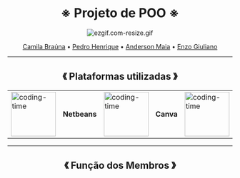 <div align="center">

  # ※ Projeto de POO ※
  
![ezgif.com-resize.gif](https://github.com/Cam1ss/Projeto_POO/assets/125037138/c0f638e5-deea-4a0d-af47-2cab62232d6b)

</div> 

<div align="center">
  <a href="https://github.com/Cam1ss" target="_self" rel="external">Camila Braúna</a> 
  • <a href="https://github.com/PedrooH0" target="_self" rel="external">Pedro Henrique</a> •
    <a href="https://github.com/TheAnders007" target="_self" rel="external">Anderson Maia</a> • 
    <a href="https://github.com/Enzo-Giuliano" target="_self" rel="external">Enzo Giuliano</a>
</div>

------------------------------------------------------------------

<div align="center">
  
  <h2> 《 Plataformas utilizadas 》 </h2>

<table>
<tr>
<td><img height="100" alt="coding-time" src="https://github.com/Cam1ss/Projeto_POO/assets/125037138/4862e3d2-e89e-4cde-a837-20b47bce4185"/></td>
  <td> <strong> Netbeans </strong> </td>
 
 <td><img height="100" alt="coding-time" src="https://github.com/Cam1ss/Projeto_POO/assets/125037138/25c509e8-05b5-47f4-93b1-f39b008a5d66"/></td>
<td> <strong> Canva </strong> </td>

 <td><img height="100" alt="coding-time" src="https://github.com/Cam1ss/Projeto_POO/assets/125037138/fa4a31d7-5887-47fd-be12-eb20d60d16bf"/></td>
<td> <strong> Eclipse IDE </strong> </td>
</tr>
  </table>
  
</div>


------------------------------------------------------------------
  
<div align="center">
  
  <h2> 《 Função dos Membros 》 </h2>

  

  
</div>


